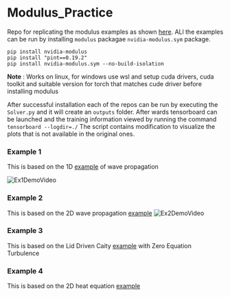 # Modulus_Practice
Repo for replicating the modulus examples as shown [here](https://docs.nvidia.com/deeplearning/modulus/modulus-sym/user_guide/foundational/1d_wave_equation.html). ALl the examples can be run by installing `modulus` packagae `nvidia-modulus.sym` package. 
```
pip install nvidia-modulus
pip install "pint==0.19.2"
pip install nvidia-modulus.sym --no-build-isolation
```
**Note** : Works on linux, for windows use wsl and setup cuda drivers, cuda toolkit and suitable version for torch that matches cude driver before installing modulus

After successful installation each of the repos can be run by executing the `Solver.py` and it will create an `outputs` folder. After wards tensorboard can be launched and the training information viewed by running the command `tensorboard --logdir=./`
The script contains modification to visualize the plots that is not available in the original ones.
### Example 1 
This is based on the 1D [example](https://docs.nvidia.com/deeplearning/modulus/modulus-sym/user_guide/foundational/1d_wave_equation.html) of wave propagation

![Ex1DemoVideo](https://github.com/user-attachments/assets/fd183da1-802e-4ac3-b6f2-90cb1feac040)

### Example 2
This is based on the 2D wave propagation [example](https://docs.nvidia.com/deeplearning/modulus/modulus-sym/user_guide/foundational/2d_wave_equation.html)
![Ex2DemoVideo](https://github.com/user-attachments/assets/57f68d92-4c2a-4874-b111-1cdfd26fb3d6)

### Example 3
This is based on the Lid Driven Caity [example](https://docs.nvidia.com/deeplearning/modulus/modulus-sym/user_guide/foundational/zero_eq_turbulence.html) with Zero Equation Turbulence

### Example 4
This is based on the 2D heat equation [example](https://docs.nvidia.com/deeplearning/modulus/modulus-sym/user_guide/foundational/scalar_transport.html)
